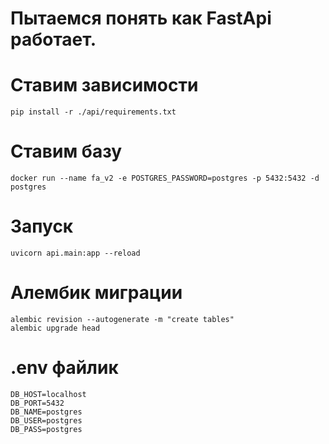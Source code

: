 # Пытаемся понять как FastApi работает.


# Ставим зависимости

```
pip install -r ./api/requirements.txt
```

# Ставим базу
```
docker run --name fa_v2 -e POSTGRES_PASSWORD=postgres -p 5432:5432 -d postgres
```

# Запуск
```
uvicorn api.main:app --reload
```

# Алембик миграции

```
alembic revision --autogenerate -m "create tables"
alembic upgrade head
```

# .env файлик
```
DB_HOST=localhost
DB_PORT=5432
DB_NAME=postgres
DB_USER=postgres
DB_PASS=postgres
```
